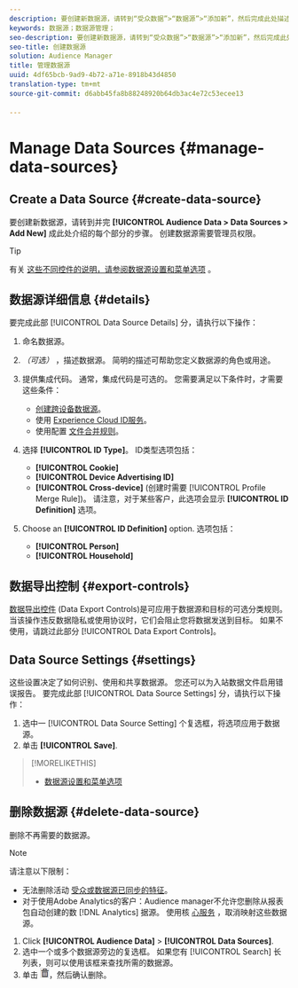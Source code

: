```yaml
---
description: 要创建新数据源，请转到“受众数据”>“数据源”>“添加新”，然后完成此处描述的每个部分的步骤。 创建数据源需要管理员权限。
keywords: 数据源；数据源管理；
seo-description: 要创建新数据源，请转到“受众数据”>“数据源”>“添加新”，然后完成此处描述的每个部分的步骤。 创建数据源需要管理员权限。
seo-title: 创建数据源
solution: Audience Manager
title: 管理数据源
uuid: 4df65bcb-9ad9-4b72-a71e-8918b43d4850
translation-type: tm+mt
source-git-commit: d6abb45fa8b88248920b64db3ac4e72c53ecee13

---
```



# Manage Data Sources {#manage-data-sources}

## Create a Data Source {#create-data-source}

要创建新数据源，请转到并完 **[!UICONTROL Audience Data > Data Sources > Add New]** 成此处介绍的每个部分的步骤。 创建数据源需要管理员权限。

<!-- create-datasource.xml -->

>[!TIP]
>
>有关 [这些不同控件的说明，请参阅数据源设置和菜单选项](../features/datasources-list-and-settings.md#settings-menu-options) 。

## 数据源详细信息 {#details}

要完成此部 [!UICONTROL Data Source Details] 分，请执行以下操作：

1. 命名数据源。
1. *（可选）* ，描述数据源。 简明的描述可帮助您定义数据源的角色或用途。
1. 提供集成代码。 通常，集成代码是可选的。 您需要满足以下条件时，才需要这些条件：

   * [创建跨设备数据源](../features/profile-merge-rules/merge-rules-start.md#create-data-source)。
   * 使用 [Experience Cloud ID服务](https://marketing.adobe.com/resources/help/en_US/mcvid/)。
   * 使用配置 [文件合并规则](../features/profile-merge-rules/merge-rules-start.md)。

1. 选择 **[!UICONTROL ID Type]**。 ID类型选项包括：

   * **[!UICONTROL Cookie]**
   * **[!UICONTROL Device Advertising ID]**
   * **[!UICONTROL Cross-device]** (创建时需要 [!UICONTROL Profile Merge Rule])。 请注意，对于某些客户，此选项会显示 **[!UICONTROL ID Definition]** 选项。

1. Choose an **[!UICONTROL ID Definition]** option. 选项包括：

   * **[!UICONTROL Person]**
   * **[!UICONTROL Household]**

## 数据导出控制 {#export-controls}

[数据导出控件](../features/data-export-controls.md) (Data Export Controls)是可应用于数据源和目标的可选分类规则。 当该操作违反数据隐私或使用协议时，它们会阻止您将数据发送到目标。 如果不使用，请跳过此部分 [!UICONTROL Data Export Controls]。

## Data Source Settings {#settings}

这些设置决定了如何识别、使用和共享数据源。 您还可以为入站数据文件启用错误报告。 要完成此部 [!UICONTROL Data Source Settings] 分，请执行以下操作：

1. 选中一 [!UICONTROL Data Source Setting] 个复选框，将选项应用于数据源。
2. 单击 **[!UICONTROL Save]**.

>[!MORELIKETHIS]
>
>* [数据源设置和菜单选项](../features/datasources-list-and-settings.md#settings-menu-options)


## 删除数据源 {#delete-data-source}

<!-- t_datasource_delete.xml -->

删除不再需要的数据源。

>[!NOTE]
>
>请注意以下限制：
>
>* 无法删除活动 [受众或数据源已同步的特征](../features/traits/client-activity-synced-audience-traits.md)。
>* 对于使用Adobe Analytics的客户：Audience manager不允许您删除从报表包自动创建的数 [!DNL Analytics] 据源。 使用核 [心服务](https://marketing.adobe.com/resources/help/en_US/mcloud/) ，取消映射这些数据源。


1. Click **[!UICONTROL Audience Data]** &gt; **[!UICONTROL Data Sources]**.
1. 选中一个或多个数据源旁边的复选框。
如果您有 [!UICONTROL Search] 长列表，则可以使用该框来查找所需的数据源。
1. 单击 ![](assets/icon_trash.png)，然后确认删除。